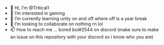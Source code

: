 - 👋 Hi, I’m @Tritical1
- 👀 I’m interested in gaming
- 🌱 I’m currently learning unity on and off where off is a year break
- 💞️ I’m looking to collaborate on nothing rn lol
- 📫 How to reach me ... bored boi#2544 on discord (make sure to make an issue on this repository with your discord so i know who you are)

<!---
Tritical1/Tritical1 is a ✨ special ✨ repository because its `README.md` (this file) appears on your GitHub profile.
You can click the Preview link to take a look at your changes.
--->

